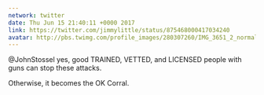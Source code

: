 ```yaml
---
network: twitter
date: Thu Jun 15 21:40:11 +0000 2017
link: https://twitter.com/jimmylittle/status/875468000417034240
avatar: http://pbs.twimg.com/profile_images/280307260/IMG_3651_2_normal.jpg
---
```


@JohnStossel yes, good TRAINED, VETTED, and LICENSED people with guns can stop these attacks.

Otherwise, it becomes the OK Corral.
